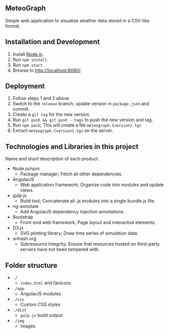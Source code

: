 MeteoGraph
--

Simple web application to visualize weather data stored in a CSV-like format.

Installation and Development
--

1. Install [Node.js](https://nodejs.org/).
2. Run `npm install`.
3. Run `npm start`.
4. Browse to [http://localhost:8080/](http://localhost:8080/).


Deployment
--

1. Follow steps 1 and 2 above.
2. Switch to the `release` branch, update version in `package.json` and commit.
3. Create a `git tag` for the new version.
4. Run `git push && git push --tags` to push the new version and tag.
5. Run `npm pack`; This will create a file `meteograph-{version}.tgz`
6. Extract `meteograph-{version}.tgz` on the server.


Technologies and Libraries in this project
--

Name and short description of each product.

- Node.js/npm
  - Package manager; Fetch all other dependencies.
- AngularJS
  - Web application framework; Organize code into modules and update views.
- gulp.js
  - Build tool; Concatenate all .js modules into a single bundle.js file.
- ng-annotate
  - Add AngularJS dependency injection annotations.
- Bootstrap
    - Front-end web framework; Page layout and interactive elements.  
- D3.js
  - SVG plotting library; Draw time series of simulation data.
- srihash.org
  - Subresource Integrity; Ensure that resources hosted on third-party servers
    have not been tampered with.


Folder structure
--

- `./`
  - `index.html` and favicons
- `./app`
  - AngularJS modules
- `./css`
  - Custom CSS styles
- `./dist`
  - `gulp.js` build output
- `./img`
  - images
